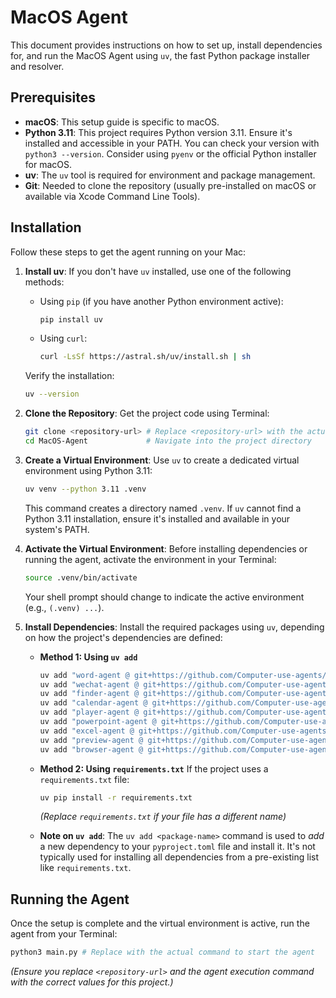 # MacOS Agent

[//]: # (Optional: Add a brief one-sentence description of the agent here)

This document provides instructions on how to set up, install dependencies for, and run the MacOS Agent using `uv`, the fast Python package installer and resolver.

## Prerequisites

*   **macOS**: This setup guide is specific to macOS.
*   **Python 3.11**: This project requires Python version 3.11. Ensure it's installed and accessible in your PATH. You can check your version with `python3 --version`. Consider using `pyenv` or the official Python installer for macOS.
*   **uv**: The `uv` tool is required for environment and package management.
*   **Git**: Needed to clone the repository (usually pre-installed on macOS or available via Xcode Command Line Tools).

## Installation

Follow these steps to get the agent running on your Mac:

1.  **Install uv**:
    If you don't have `uv` installed, use one of the following methods:

    *   Using `pip` (if you have another Python environment active):
        ```bash
        pip install uv
        ```
    *   Using `curl`:
        ```bash
        curl -LsSf https://astral.sh/uv/install.sh | sh
        ```
    Verify the installation:
    ```bash
    uv --version
    ```

2.  **Clone the Repository**:
    Get the project code using Terminal:
    ```bash
    git clone <repository-url> # Replace <repository-url> with the actual URL
    cd MacOS-Agent             # Navigate into the project directory
    ```

3.  **Create a Virtual Environment**:
    Use `uv` to create a dedicated virtual environment using Python 3.11:
    ```bash
    uv venv --python 3.11 .venv
    ```
    This command creates a directory named `.venv`. If `uv` cannot find a Python 3.11 installation, ensure it's installed and available in your system's PATH.

4.  **Activate the Virtual Environment**:
    Before installing dependencies or running the agent, activate the environment in your Terminal:
    ```bash
    source .venv/bin/activate
    ```
    Your shell prompt should change to indicate the active environment (e.g., `(.venv) ...`).

5.  **Install Dependencies**:
    Install the required packages using `uv`, depending on how the project's dependencies are defined:

    *   **Method 1: Using `uv add`**
        
        ```bash
        uv add "word-agent @ git+https://github.com/Computer-use-agents/Word-Agent.git"
        uv add "wechat-agent @ git+https://github.com/Computer-use-agents/Wechat-Agent.git"
        uv add "finder-agent @ git+https://github.com/Computer-use-agents/Finder-Agent.git"
        uv add "calendar-agent @ git+https://github.com/Computer-use-agents/Calendar-Agent.git"
        uv add "player-agent @ git+https://github.com/Computer-use-agents/QuickTime-Agent.git"
        uv add "powerpoint-agent @ git+https://github.com/Computer-use-agents/PowerPoint-Agent.git"
        uv add "excel-agent @ git+https://github.com/Computer-use-agents/Excel-Agent.git"
        uv add "preview-agent @ git+https://github.com/Computer-use-agents/Preview-Agent.git"
        uv add "browser-agent @ git+https://github.com/Computer-use-agents/Browser-Agent.git"
        ```
    *   **Method 2: Using `requirements.txt`**
        If the project uses a `requirements.txt` file:
        ```bash
        uv pip install -r requirements.txt
        ```
        *(Replace `requirements.txt` if your file has a different name)*



    *   **Note on `uv add`**: The `uv add <package-name>` command is used to *add* a new dependency to your `pyproject.toml` file and install it. It's not typically used for installing all dependencies from a pre-existing list like `requirements.txt`.

## Running the Agent

Once the setup is complete and the virtual environment is active, run the agent from your Terminal:

```bash
python3 main.py # Replace with the actual command to start the agent
```

*(Ensure you replace `<repository-url>` and the agent execution command with the correct values for this project.)*